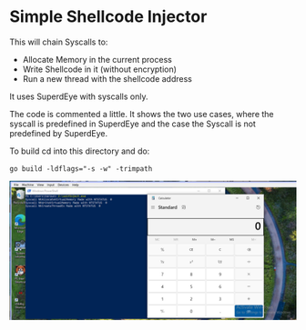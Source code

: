 # Simple Shellcode Injector

This will chain Syscalls to:

- Allocate Memory in the current process
- Write Shellcode in it (without encryption)
- Run a new thread with the shellcode address

It uses SuperdEye with syscalls only.

The code is commented a little. It shows the two use cases, where the syscall is predefined in SuperdEye and the case the Syscall is not predefined by SuperdEye.

To build cd into this directory and do:

```
go build -ldflags="-s -w" -trimpath
```

![superdeye](selfinject.png)
